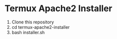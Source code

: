 <h1>Termux Apache2 Installer</h1>
<ol start=1>
<li>Clone this repository</li>
<li>cd termux-apache2-installer</li>
<li>bash installer.sh</li>
</ol>

